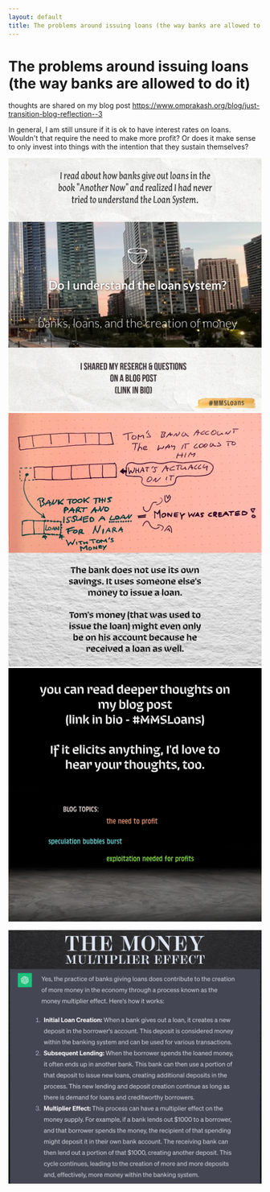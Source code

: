 ```yaml
---
layout: default
title: The problems around issuing loans (the way banks are allowed to do it)
---
```

# The problems around issuing loans (the way banks are allowed to do it)
thoughts are shared on my blog post https://www.omprakash.org/blog/just-transition-blog-reflection--3

In general, I am still unsure if it is ok to have interest rates on loans. Wouldn't that require the need to make more profit? Or does it make sense to only invest into things with the intention that they sustain themselves? 

![](media/MMSLoans-1.png)
![](media/MMSLoans-2.png)
![](media/MMSLoans-3.png)

![The Money Multiplier Effect](media/MMSLoans-4.png)